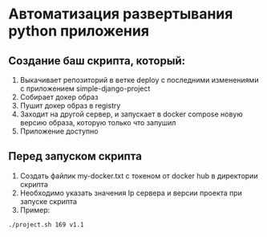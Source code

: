 # Автоматизация развертывания python приложения
## Создание баш скрипта, который:
1. Выкачивает репозиторий в ветке deploy с последними изменениями с приложением simple-django-project
2. Собирает докер образ
3. Пушит докер образ в registry
4. Заходит на другой сервер, и запускает в docker compose новую версию образа, которую только что запушил
5. Приложение доступно


## Перед запуском скрипта

1. Создать файлик my-docker.txt с токеном от docker hub в директории скрипта 
2. Необходимо указать значения Ip сервера и версии проекта при запуске скрипта
3. Пример:
```bash
./project.sh 169 v1.1
```
